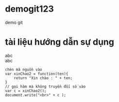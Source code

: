 # demogit123
demo git
# tài liệu hướng dẫn sự dụng 
abc   
abc
```
chèn mã nguồn vào 
var xinChao2 = function(ten){
    return "Xin chào : " + ten;
} 
// gọi hàm mà không truyền đối số vào
var c = xinChao2();
document.write("<br>" + c );
```
